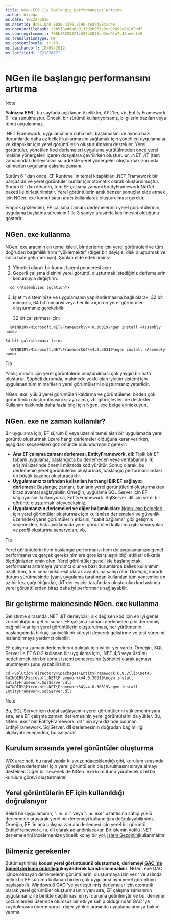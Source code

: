 ```yaml
---
title: NGen-EF6 ile başlangıç performansını artırma
author: divega
ms.date: 10/23/2016
ms.assetid: dc6110a0-80a0-4370-8190-cea942841cee
ms.openlocfilehash: c9b5f8a06add9133d30955e3cc97a92e9b189bdf
ms.sourcegitcommit: 708b18520321c587b2046ad2ea9fa7c48aeebfe5
ms.translationtype: MT
ms.contentlocale: tr-TR
ms.lasthandoff: 10/09/2019
ms.locfileid: "72182677"
---
```

# <a name="improving-startup-performance-with-ngen"></a>NGen ile başlangıç performansını artırma
> [!NOTE]
> **Yalnızca EF6** , bu sayfada açıklanan özellikler, API 'ler, vb. Entity Framework 6 ' da sunulmuştur. Önceki bir sürümü kullanıyorsanız, bilgilerin bazıları veya tümü uygulanmaz.  

.NET Framework, uygulamaların daha hızlı başlamasını ve ayrıca bazı durumlarda daha az bellek kullanmasını sağlamak için yönetilen uygulamalar ve kitaplıklar için yerel görüntülerin oluşturulmasını destekler. Yerel görüntüler, yönetilen kod derlemeleri uygulama yürütülmeden önce yerel makine yönergeleri içeren dosyalara çevrilirken oluşturulur, .NET JıT (tam zamanında) derleyicisini şu adreste yerel yönergeler oluşturmak zorunda kalmadan uygulama çalışma zamanı.  

Sürüm 6 ' dan önce, EF Runtime 'ın temel kitaplıkları .NET Framework bir parçasıdır ve yerel görüntüler bunlar için otomatik olarak oluşturulmuştur. Sürüm 6 ' dan itibaren, tüm EF çalışma zamanı EntityFramework NuGet paketi ile birleştirilmiştir. Yerel görüntülerin artık benzer sonuçlar elde etmek için NGen. exe komut satırı aracı kullanılarak oluşturulması gerekir.  

Empırik gözlemleri, EF çalışma zamanı derlemelerinin yerel görüntülerinin, uygulama başlatma süresinin 1 ile 3 saniye arasında kesilmesini olduğunu gösterir.  

## <a name="how-to-use-ngenexe"></a>NGen. exe kullanma  

NGen. exe aracının en temel işlevi, bir derleme için yerel görüntüleri ve tüm doğrudan bağımlılıklarını "yüklemektir" (diğer bir deyişle, disk oluşturmak ve kalıcı hale getirmek için). Şunları elde edebilirsiniz:  

1. Yönetici olarak bir komut Istemi penceresi açın  
2. Geçerli çalışma dizinini yerel görüntü oluşturmak istediğiniz derlemelerin konumuyla değiştirin:  

  ``` console
    cd <*Assemblies location*>  
  ```
3. İşletim sisteminize ve uygulamanın yapılandırmasına bağlı olarak, 32 bit mimarisi, 64 bit mimarisi veya her ikisi için de yerel görüntüler oluşturmanız gerekebilir.  

    32 bit çalıştırması için:  
  ``` console
    %WINDIR%\Microsoft.NET\Framework\v4.0.30319\ngen install <Assembly name>  
  ```
    64 bit çalıştırması için:
  ``` console
    %WINDIR%\Microsoft.NET\Framework64\v4.0.30319\ngen install <Assembly name>  
  ```

> [!TIP]
> Yanlış mimari için yerel görüntülerin oluşturulması çok yaygın bir hata oluşturur. Şüpheli durumda, makinede yüklü olan işletim sistemi için uygulanan tüm mimarilerin yerel görüntülerini oluşturmanız yeterlidir.  

NGen. exe, yüklü yerel görüntüleri kaldırma ve görüntüleme, birden çok görüntünün oluşturulmasını sıraya alma, vb. gibi işlevleri de destekler. Kullanım hakkında daha fazla bilgi için [Ngen. exe belgelerini](https://msdn.microsoft.com/library/6t9t5wcf.aspx)okuyun.  

## <a name="when-to-use-ngenexe"></a>NGen. exe ne zaman kullanılır?  

Bir uygulama için, EF sürüm 6 veya üzerini temel alan bir uygulamada yerel görüntü oluşturmak üzere hangi derlemeler olduğuna karar verirken, aşağıdaki seçenekleri göz önünde bulundurmanız gerekir:  

- **Ana EF çalışma zamanı derlemesi, EntityFramework. dll**: Tipik bir EF tabanlı uygulama, başlangıçta bu derlemeden veya veritabanına ilk erişimi üzerinde önemli miktarda kod yürütür. Sonuç olarak, bu derlemenin yerel görüntülerini oluşturmak, başlangıç performansındaki en büyük kazancı oluşturacaktır.  
- **Uygulamanız tarafından kullanılan herhangi BIR EF sağlayıcı derlemesi**: Başlangıç zamanı, bunların yerel görüntülerini oluşturmaktan biraz avantaj sağlayabilir. Örneğin, uygulama SQL Server için EF sağlayıcısını kullanıyorsa, EntityFramework. SqlServer. dll için yerel bir görüntü oluşturmak isteyeceksiniz.  
- **Uygulamanızın derlemeleri ve diğer bağımlılıkları**: [Ngen. exe belgeleri](https://msdn.microsoft.com/library/6t9t5wcf.aspx) , için yerel görüntüler oluşturmak için kullanılan derlemeleri ve güvenlik üzerindeki yerel görüntülerin etkisini, "sabit bağlama" gibi gelişmiş seçenekleri, hata ayıklamada yerel görüntüleri kullanma gibi senaryoları ve profil oluşturma senaryoları, vb.  

> [!TIP]
> Yerel görüntülerin hem başlangıç performansı hem de uygulamanızın genel performansı ve gerçek gereksinimlere göre karşılaştırıldığı etkileri dikkatle ölçdiğinizden emin olun. Yerel görüntüler genellikle başlangıçtaki performansı artırmaya yardımcı olur ve bazı durumlarda bellek kullanımını azaltırken, tüm senaryolar eşit olarak avantajına sahip olur. Örneğin, kararlı durum yürütmesinde (yani, uygulama tarafından kullanılan tüm yöntemler en az bir kez çağrıldığında), JıT derleyicisi tarafından oluşturulan kod aslında yerel görüntülerden biraz daha iyi performans sağlayabilir.  

## <a name="using-ngenexe-in-a-development-machine"></a>Bir geliştirme makinesinde NGen. exe kullanma  

Geliştirme sırasında .NET JıT derleyicisi, sık değişen kod için en iyi genel zorunluluğunu getirir sunar. EF çalışma zamanı derlemeleri gibi derlenmiş bağımlılıklar için yerel görüntülerin oluşturulması, her yürütmenin başlangıcında birkaç saniyelik bir süreyi izleyerek geliştirme ve test sürecini hızlandırmaya yardımcı olabilir.  

EF çalışma zamanı derlemelerini bulmak için iyi bir yer vardır. Örneğin, SQL Server ile EF 6.0.2 kullanan bir uygulama için, .NET 4,5 veya üstünü hedeflemek için bir komut Istemi penceresine (yönetici olarak açmayı unutmayın) şunu yazabilirsiniz:  

```console
cd <Solution directory>\packages\EntityFramework.6.0.2\lib\net45
%WINDIR%\Microsoft.NET\Framework\v4.0.30319\ngen install EntityFramework.SqlServer.dll
%WINDIR%\Microsoft.NET\Framework64\v4.0.30319\ngen install EntityFramework.SqlServer.dll
```  

> [!NOTE]
> Bu, SQL Server için doğal sağlayıcının yerel görüntülerini yüklemenin yanı sıra, ana EF çalışma zamanı derlemesinin yerel görüntülerini da yükler. Bu, NGen. exe ' nin EntityFramework. dll ' nin aynı dizinde bulunan EntityFramework. SqlServer. dll derlemesinin doğrudan bağımlılığı algılayabileceğinden, bu işe yarar.  

## <a name="creating-native-images-during-setup"></a>Kurulum sırasında yerel görüntüler oluşturma  

WiX araç seti, bu [nasıl yapılır kılavuzunda](https://wixtoolset.org/documentation/manual/v3/howtos/files_and_registry/ngen_managed_assemblies.html)açıklandığı gibi, kurulum sırasında yönetilen derlemeler için yerel görüntülerin oluşturulmasını sıraya almayı destekler. Diğer bir seçenek de NGen. exe komutunu yürütecek özel bir kurulum görevi oluşturmaktır.  

## <a name="verifying-that-native-images-are-being-used-for-ef"></a>Yerel görüntülerin EF için kullanıldığı doğrulanıyor  

Belirli bir uygulamanın, ". nı. dll" veya ". nı. exe" uzantısına sahip yüklü derlemeleri arayarak yerel bir derlemeyi kullandığını doğrulayabilirsiniz. Örneğin, EF 'in ana çalışma zamanı derlemesi için yerel bir görüntü EntityFramework. nı. dll olarak adlandırılacaktır. Bir işlemin yüklü .NET derlemelerini incelemenize yönelik kolay bir yol, [Işlem Gezginini](https://technet.microsoft.com/sysinternals/bb896653)kullanmaktır.  

## <a name="other-things-to-be-aware-of"></a>Bilmeniz gerekenler  

Bütünleştirilmiş **kodun yerel görüntüsünü oluşturmak, derlemeyi [GAC 'de (genel derleme önbelleği)](https://msdn.microsoft.com/library/yf1d93sz.aspx)kaydederek karıştırılmamalıdır**. NGen. exe GAC içinde olmayan derlemelerin görüntülerini oluşturmaya izin verir ve aslında belirli bir EF sürümü kullanan birden çok uygulama aynı yerel görüntüyü paylaşabilir. Windows 8 GAC 'ye yerleştirilmiş derlemeler için otomatik olarak yerel görüntüler oluşturmasının yanı sıra, EF çalışma zamanının uygulamanız ile birlikte dağıtılması en iyi duruma getirilmiştir ve bu, derleme çözümlemesi üzerinde olumsuz bir etkiye sahip olduğundan GAC 'ye kaydolmasını önermiyoruz. diğer yönleri arasında uygulamalarınıza bakım yapma.  
